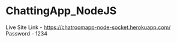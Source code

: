 # ChattingApp_NodeJS
Live Site Link - https://chatroomapp-node-socket.herokuapp.com/
Password - 1234
